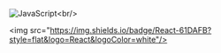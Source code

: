 ![JavaScript]("https://img.shields.io/badge/J-F7DF1E?style=flat-square&logo=JavaScript&logoColor="white")<br/>
<div>
  
<img src="https://img.shields.io/badge/React-61DAFB?style=flat&logo=React&logoColor=white"/>
</div>

<!--
**GuGu1231/GuGu1231** is a ✨ _special_ ✨ repository because its `README.md` (this file) appears on your GitHub profile.

Here are some ideas to get you started:

- 🔭 I’m currently working on ...
- 🌱 I’m currently learning ...
- 👯 I’m looking to collaborate on ...
- 🤔 I’m looking for help with ...
- 💬 Ask me about ...
- 📫 How to reach me: ...
- 😄 Pronouns: ...
- ⚡ Fun fact: ...
-->
